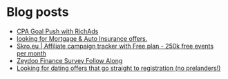 # Blog posts
<!-- BLOG-POST-LIST:START -->
- [CPA Goal Push with RichAds](https://afflift.com/f/threads/cpa-goal-push-with-richads.10142/)
- [looking for Mortgage &amp; Auto Insurance offers.](https://afflift.com/f/threads/looking-for-mortgage-auto-insurance-offers.9883/)
- [Skro.eu | Affiliate campaign tracker with Free plan - 250k free events per month](https://afflift.com/f/threads/skro-eu-affiliate-campaign-tracker-with-free-plan-250k-free-events-per-month.7260/)
- [Zeydoo Finance Survey Follow Along](https://afflift.com/f/threads/zeydoo-finance-survey-follow-along.10174/)
- [Looking for dating offers that go straight to registration &lpar;no prelanders!&rpar;](https://afflift.com/f/threads/looking-for-dating-offers-that-go-straight-to-registration-no-prelanders.10310/)
<!-- BLOG-POST-LIST:END -->

